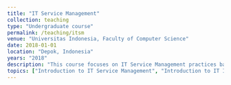 ```yaml
---
title: "IT Service Management"
collection: teaching
type: "Undergraduate course"
permalink: /teaching/itsm
venue: "Universitas Indonesia, Faculty of Computer Science"
date: 2018-01-01
location: "Depok, Indonesia"
years: "2018"
description: "This course focuses on IT Service Management practices based on ITIL v3. At the end of the course, student are expected to understand alignment between IT and business, the concept of IT service, service management systems, best practices in ITSM, and ITSM audit."
topics: ["Introduction to IT Service Management", "Introduction to IT Infrastructure Library (ITIL)", "Service Strategy", "Service Design", "Service Transition", "Service Operation", "Continual Service Improvement", "IT Governance", "IT Governance Framework: COBIT", "IT Governance Standard: ISO 9001, 27002, 38500", "ITIL Maturity Model"]
---
```


